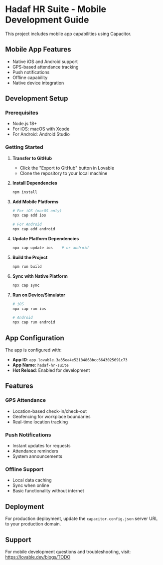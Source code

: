 # Hadaf HR Suite - Mobile Development Guide

This project includes mobile app capabilities using Capacitor.

## Mobile App Features
- Native iOS and Android support
- GPS-based attendance tracking
- Push notifications
- Offline capability
- Native device integration

## Development Setup

### Prerequisites
- Node.js 18+
- For iOS: macOS with Xcode
- For Android: Android Studio

### Getting Started

1. **Transfer to GitHub**
   - Click the "Export to GitHub" button in Lovable
   - Clone the repository to your local machine

2. **Install Dependencies**
   ```bash
   npm install
   ```

3. **Add Mobile Platforms**
   ```bash
   # For iOS (macOS only)
   npx cap add ios
   
   # For Android
   npx cap add android
   ```

4. **Update Platform Dependencies**
   ```bash
   npx cap update ios    # or android
   ```

5. **Build the Project**
   ```bash
   npm run build
   ```

6. **Sync with Native Platform**
   ```bash
   npx cap sync
   ```

7. **Run on Device/Simulator**
   ```bash
   # iOS
   npx cap run ios
   
   # Android
   npx cap run android
   ```

## App Configuration

The app is configured with:
- **App ID**: `app.lovable.3a35ea4e52184868bcc6643025691c73`
- **App Name**: `hadaf-hr-suite`
- **Hot Reload**: Enabled for development

## Features

### GPS Attendance
- Location-based check-in/check-out
- Geofencing for workplace boundaries
- Real-time location tracking

### Push Notifications
- Instant updates for requests
- Attendance reminders
- System announcements

### Offline Support
- Local data caching
- Sync when online
- Basic functionality without internet

## Deployment

For production deployment, update the `capacitor.config.json` server URL to your production domain.

## Support

For mobile development questions and troubleshooting, visit: https://lovable.dev/blogs/TODO